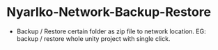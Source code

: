 # Nyarlko-Network-Backup-Restore
* Backup / Restore certain folder as zip file to network location. EG: backup / restore whole unity project with single click.
